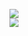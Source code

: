 [![](https://img.shields.io/badge/Made%20With-Github%20Spray-lightgrey.svg?style=for-the-badge&logo=github)](https://github.com/Annihil/github-spray#3842)  
[![](https://i.imgur.com/2DrTn0Z.gif)](https://github.com/Annihil/github-spray)